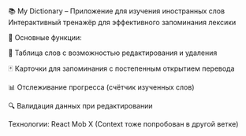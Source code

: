 📚 My Dictionary – Приложение для изучения иностранных слов
Интерактивный тренажёр для эффективного запоминания лексики

🔹 Основные функции:

📖 Таблица слов с возможностью редактирования и удаления

🃏 Карточки для запоминания с постепенным открытием перевода

📊 Отслеживание прогресса (счётчик изученных слов)

🔍 Валидация данных при редактировании

Технологии:
React
Mob X (Context тоже попробован в другой ветке)

